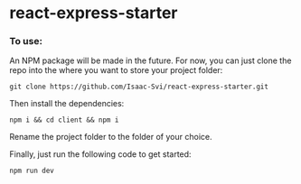 # react-express-starter

### To use:

An NPM package will be made in the future. For now, you can just clone the repo into the where you want to store your project folder:

    git clone https://github.com/Isaac-Svi/react-express-starter.git

Then install the dependencies:

    npm i && cd client && npm i

Rename the project folder to the folder of your choice.

Finally, just run the following code to get started:

    npm run dev
